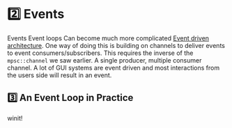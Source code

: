# 2️⃣ Events
Events
Event loops
Can become much more complicated
[Event driven architecture](https://en.wikipedia.org/wiki/Event-driven_architecture).
One way of doing this is building on channels to deliver events to event consumers/subscribers.
This requires the inverse of the ```mpsc::channel``` we saw earlier. A single producer, multiple consumer channel.
A lot of GUI systems are event driven and most interactions from the users side will result in an event.

## 3️⃣ An Event Loop in Practice
winit!
